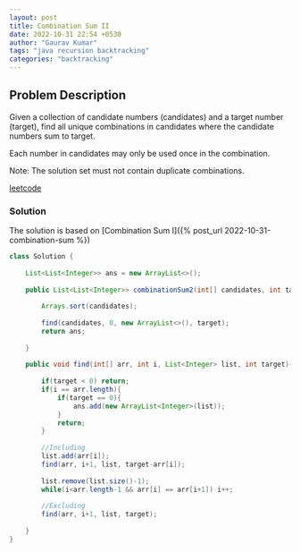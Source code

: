 ```yaml
---
layout: post
title: Combination Sum II
date: 2022-10-31 22:54 +0530
author: "Gaurav Kumar"
tags: "java recursion backtracking"
categories: "backtracking"
---
```


## Problem Description

Given a collection of candidate numbers (candidates) and a target number (target), find all unique combinations in candidates where the candidate numbers sum to target.  

Each number in candidates may only be used once in the combination.  

Note: The solution set must not contain duplicate combinations.  

[leetcode](https://leetcode.com/problems/combination-sum-ii/)  

### Solution

The solution is based on [Combination Sum I]({% post_url 2022-10-31-combination-sum %})

```java
class Solution {
    
    List<List<Integer>> ans = new ArrayList<>();
    
    public List<List<Integer>> combinationSum2(int[] candidates, int target) {
        
        Arrays.sort(candidates);
        
        find(candidates, 0, new ArrayList<>(), target);
        return ans;
        
    }
    
    public void find(int[] arr, int i, List<Integer> list, int target){
        
        if(target < 0) return;
        if(i == arr.length){
            if(target == 0){
                ans.add(new ArrayList<Integer>(list));    
            }
            return;
        }
        
        //Including
        list.add(arr[i]);
        find(arr, i+1, list, target-arr[i]);
        
        list.remove(list.size()-1);
        while(i<arr.length-1 && arr[i] == arr[i+1]) i++;
        
        //Excluding
        find(arr, i+1, list, target);
        
    }
}
```
